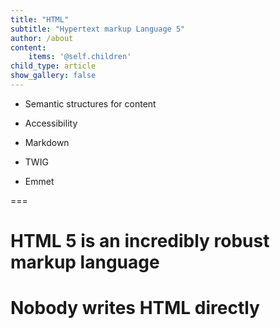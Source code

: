 ```yaml
---
title: "HTML"
subtitle: "Hypertext markup Language 5"
author: /about
content:
    items: '@self.children'
child_type: article
show_gallery: false
---
```


- Semantic structures for content

- Accessibility

- Markdown

- TWIG

- Emmet

===

# HTML 5 is an incredibly robust markup language

# Nobody writes HTML directly
